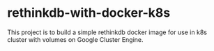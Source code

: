 # rethinkdb-with-docker-k8s
This project is to build a simple rethinkdb docker image for use in k8s cluster with volumes on Google Cluster Engine.

